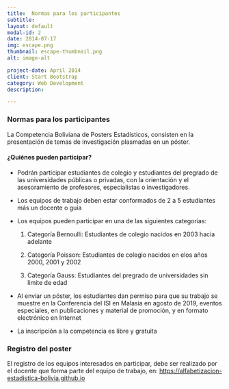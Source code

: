 ```yaml
---
title:  Normas para los participantes
subtitle: 
layout: default
modal-id: 2
date: 2014-07-17
img: escape.png
thumbnail: escape-thumbnail.png
alt: image-alt

project-date: April 2014
client: Start Bootstrap
category: Web Development
description:  

---
```

### Normas para los participantes
La Competencia Boliviana de Posters Estadísticos, consisten en la presentación
de temas de investigación plasmadas en un póster.

#### ¿Quiénes pueden participar?

- Podrán participar estudiantes de colegio y estudiantes del pregrado de las universidades públicas o privadas, con la orientación y el asesoramiento de profesores, especialistas o investigadores.

- Los equipos de trabajo deben estar conformados de 2 a 5 estudiantes más un docente o guía 

- Los equipos pueden participar en una de las siguientes categorías:
	
  1. Categoría Bernoulli: Estudiantes de colegio nacidos en 2003 hacia adelante
  
  2. Categoría Poisson: Estudiantes de colegio nacidos en elos años 2000, 2001 y 2002 
	
  3. Categoría Gauss: Estudiantes del pregrado de universidades sin limite de edad 

- Al enviar un póster, los estudiantes dan permiso para que su trabajo se muestre en la Conferencia del ISI en Malasia en agosto de 2019, eventos especiales, en publicaciones y material de promoción, y en formato electrónico en Internet
  
- La inscripción a la competencia es libre y gratuita


### Registro del poster

 El registro de los equipos interesados en participar, debe ser realizado por el docente que forma parte del equipo de trabajo, en:
 https://alfabetizacion-estadistica-bolivia.github.io
